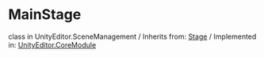 # MainStage
class in UnityEditor.SceneManagement
 / Inherits from: <a href="https://docs.unity3d.com/6000.1/Documentation/ScriptReference/Stage.html">Stage</a> / Implemented in: <a href="https://docs.unity3d.com/6000.1/Documentation/ScriptReference/UnityEditor.CoreModule.html">UnityEditor.CoreModule</a>
